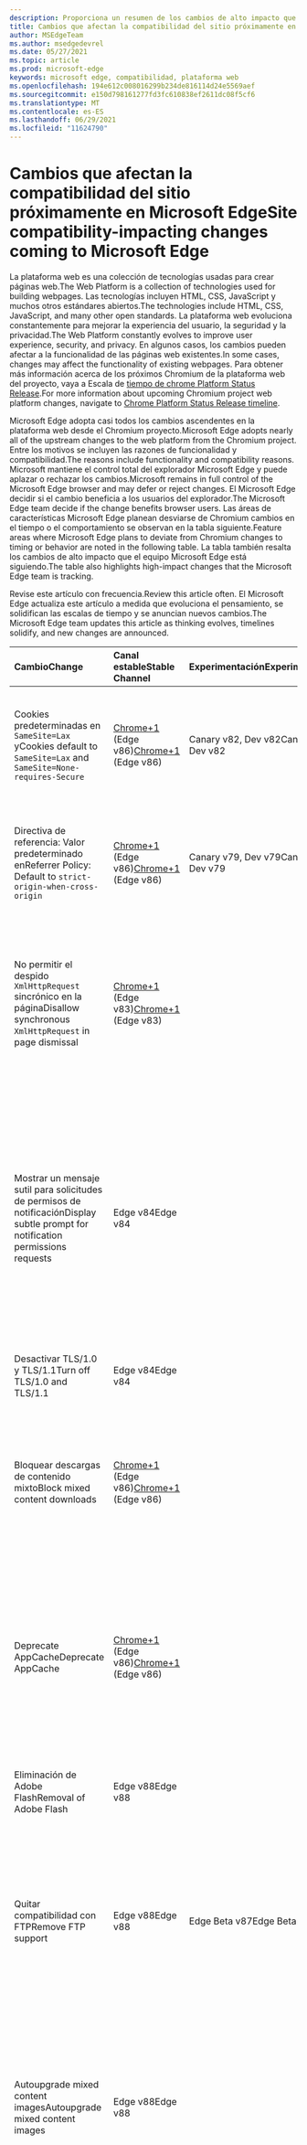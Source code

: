 ```yaml
---
description: Proporciona un resumen de los cambios de alto impacto que pueden afectar a la compatibilidad del sitio
title: Cambios que afectan la compatibilidad del sitio próximamente en Microsoft Edge
author: MSEdgeTeam
ms.author: msedgedevrel
ms.date: 05/27/2021
ms.topic: article
ms.prod: microsoft-edge
keywords: microsoft edge, compatibilidad, plataforma web
ms.openlocfilehash: 194e612c008016299b234de816114d24e5569aef
ms.sourcegitcommit: e150d798161277fd3fc610838ef2611dc08f5cf6
ms.translationtype: MT
ms.contentlocale: es-ES
ms.lasthandoff: 06/29/2021
ms.locfileid: "11624790"
---
```

# <a name="site-compatibility-impacting-changes-coming-to-microsoft-edge"></a><span data-ttu-id="be965-104">Cambios que afectan la compatibilidad del sitio próximamente en Microsoft Edge</span><span class="sxs-lookup"><span data-stu-id="be965-104">Site compatibility-impacting changes coming to Microsoft Edge</span></span>  

<span data-ttu-id="be965-105">La plataforma web es una colección de tecnologías usadas para crear páginas web.</span><span class="sxs-lookup"><span data-stu-id="be965-105">The Web Platform is a collection of technologies used for building webpages.</span></span>  <span data-ttu-id="be965-106">Las tecnologías incluyen HTML, CSS, JavaScript y muchos otros estándares abiertos.</span><span class="sxs-lookup"><span data-stu-id="be965-106">The technologies include HTML, CSS, JavaScript, and many other open standards.</span></span>  <span data-ttu-id="be965-107">La plataforma web evoluciona constantemente para mejorar la experiencia del usuario, la seguridad y la privacidad.</span><span class="sxs-lookup"><span data-stu-id="be965-107">The Web Platform constantly evolves to improve user experience, security, and privacy.</span></span>  <span data-ttu-id="be965-108">En algunos casos, los cambios pueden afectar a la funcionalidad de las páginas web existentes.</span><span class="sxs-lookup"><span data-stu-id="be965-108">In some cases, changes may affect the functionality of existing webpages.</span></span>  <span data-ttu-id="be965-109">Para obtener más información acerca de los próximos Chromium de la plataforma web del proyecto, vaya a Escala de [tiempo de chrome Platform Status Release][ChromestatusFeaturesSchedule].</span><span class="sxs-lookup"><span data-stu-id="be965-109">For more information about upcoming Chromium project web platform changes, navigate to [Chrome Platform Status Release timeline][ChromestatusFeaturesSchedule].</span></span>  

<span data-ttu-id="be965-110">Microsoft Edge adopta casi todos los cambios ascendentes en la plataforma web desde el Chromium proyecto.</span><span class="sxs-lookup"><span data-stu-id="be965-110">Microsoft Edge adopts nearly all of the upstream changes to the web platform from the Chromium project.</span></span>  <span data-ttu-id="be965-111">Entre los motivos se incluyen las razones de funcionalidad y compatibilidad.</span><span class="sxs-lookup"><span data-stu-id="be965-111">The reasons include functionality and compatibility reasons.</span></span>  <span data-ttu-id="be965-112">Microsoft mantiene el control total del explorador Microsoft Edge y puede aplazar o rechazar los cambios.</span><span class="sxs-lookup"><span data-stu-id="be965-112">Microsoft remains in full control of the Microsoft Edge browser and may defer or reject changes.</span></span>  <span data-ttu-id="be965-113">El Microsoft Edge decidir si el cambio beneficia a los usuarios del explorador.</span><span class="sxs-lookup"><span data-stu-id="be965-113">The Microsoft Edge team decide if the change benefits browser users.</span></span>  <span data-ttu-id="be965-114">Las áreas de características Microsoft Edge planean desviarse de Chromium cambios en el tiempo o el comportamiento se observan en la tabla siguiente.</span><span class="sxs-lookup"><span data-stu-id="be965-114">Feature areas where Microsoft Edge plans to deviate from Chromium changes to timing or behavior are noted in the following table.</span></span>  <span data-ttu-id="be965-115">La tabla también resalta los cambios de alto impacto que el equipo Microsoft Edge está siguiendo.</span><span class="sxs-lookup"><span data-stu-id="be965-115">The table also highlights high-impact changes that the Microsoft Edge team is tracking.</span></span>  

<span data-ttu-id="be965-116">Revise este artículo con frecuencia.</span><span class="sxs-lookup"><span data-stu-id="be965-116">Review this article often.</span></span>  <span data-ttu-id="be965-117">El Microsoft Edge actualiza este artículo a medida que evoluciona el pensamiento, se solidifican las escalas de tiempo y se anuncian nuevos cambios.</span><span class="sxs-lookup"><span data-stu-id="be965-117">The Microsoft Edge team updates this article as thinking evolves, timelines solidify, and new changes are announced.</span></span>  

| <span data-ttu-id="be965-118">Cambio</span><span class="sxs-lookup"><span data-stu-id="be965-118">Change</span></span> | <span data-ttu-id="be965-119">Canal estable</span><span class="sxs-lookup"><span data-stu-id="be965-119">Stable Channel</span></span> | <span data-ttu-id="be965-120">Experimentación</span><span class="sxs-lookup"><span data-stu-id="be965-120">Experimentation</span></span> | <span data-ttu-id="be965-121">Información adicional</span><span class="sxs-lookup"><span data-stu-id="be965-121">Additional information</span></span> |  
|:--- |:--- |:--- |:--- |
| <span data-ttu-id="be965-122">Cookies predeterminadas en `SameSite=Lax` y</span><span class="sxs-lookup"><span data-stu-id="be965-122">Cookies default to `SameSite=Lax` and</span></span> `SameSite=None-requires-Secure` | <span data-ttu-id="be965-123">[Chrome+1](#release-comments) \(Edge v86\)</span><span class="sxs-lookup"><span data-stu-id="be965-123">[Chrome+1](#release-comments) \(Edge v86\)</span></span>  | <span data-ttu-id="be965-124">Canary v82, Dev v82</span><span class="sxs-lookup"><span data-stu-id="be965-124">Canary v82, Dev v82</span></span> | <span data-ttu-id="be965-125">Este cambio se está produciendo en el Chromium proyecto, en el que Microsoft Edge se basa.</span><span class="sxs-lookup"><span data-stu-id="be965-125">This change is happening in the Chromium project, on which Microsoft Edge is based.</span></span>  <span data-ttu-id="be965-126">Para obtener más información, incluida la escala de tiempo planeada por Google para este cambio, vaya a la [entrada Estado de la plataforma Chrome][ChromestatusFeature5088147346030592].</span><span class="sxs-lookup"><span data-stu-id="be965-126">For more information, including the planned timeline by Google for this change, navigate to the [Chrome Platform Status entry][ChromestatusFeature5088147346030592].</span></span>  |  
| <span data-ttu-id="be965-127">Directiva de referencia: Valor predeterminado en</span><span class="sxs-lookup"><span data-stu-id="be965-127">Referrer Policy: Default to</span></span> `strict-origin-when-cross-origin` | <span data-ttu-id="be965-128">[Chrome+1](#release-comments) \(Edge v86\)</span><span class="sxs-lookup"><span data-stu-id="be965-128">[Chrome+1](#release-comments) \(Edge v86\)</span></span>  | <span data-ttu-id="be965-129">Canary v79, Dev v79</span><span class="sxs-lookup"><span data-stu-id="be965-129">Canary v79, Dev v79</span></span> | <span data-ttu-id="be965-130">Este cambio se está produciendo en el Chromium proyecto, en el que Microsoft Edge se basa.</span><span class="sxs-lookup"><span data-stu-id="be965-130">This change is happening in the Chromium project, on which Microsoft Edge is based.</span></span>  <span data-ttu-id="be965-131">Para obtener más información, incluida la escala de tiempo planeada por Google para este cambio, vaya a la [entrada Estado de la plataforma Chrome][ChromestatusFeature6251880185331712].</span><span class="sxs-lookup"><span data-stu-id="be965-131">For more information, including the planned timeline by Google for this change, navigate to the [Chrome Platform Status entry][ChromestatusFeature6251880185331712].</span></span>  |  
| <span data-ttu-id="be965-132">No permitir el despido `XmlHttpRequest` sincrónico en la página</span><span class="sxs-lookup"><span data-stu-id="be965-132">Disallow synchronous `XmlHttpRequest` in page dismissal</span></span> | <span data-ttu-id="be965-133">[Chrome+1](#release-comments) \(Edge v83\)</span><span class="sxs-lookup"><span data-stu-id="be965-133">[Chrome+1](#release-comments) \(Edge v83\)</span></span> |  | <span data-ttu-id="be965-134">Este cambio se está produciendo en el Chromium proyecto, en el que Microsoft Edge se basa.</span><span class="sxs-lookup"><span data-stu-id="be965-134">This change is happening in the Chromium project, on which Microsoft Edge is based.</span></span>  <span data-ttu-id="be965-135">Al coincidir con Chrome, Microsoft Edge ofrece una directiva de grupo para desactivar este cambio hasta edge v88.</span><span class="sxs-lookup"><span data-stu-id="be965-135">Matching Chrome, Microsoft Edge offers a Group Policy to turn off this change until Edge v88.</span></span>  <span data-ttu-id="be965-136">Para obtener más información, incluida la escala de tiempo planeada por Google para este cambio, vaya a la [entrada Estado de la plataforma Chrome][ChromestatusFeature4664843055398912].</span><span class="sxs-lookup"><span data-stu-id="be965-136">For more information, including the planned timeline by Google for this change, navigate to the [Chrome Platform Status entry][ChromestatusFeature4664843055398912].</span></span>  |  
| <span data-ttu-id="be965-137">Mostrar un mensaje sutil para solicitudes de permisos de notificación</span><span class="sxs-lookup"><span data-stu-id="be965-137">Display subtle prompt for notification permissions requests</span></span> | <span data-ttu-id="be965-138">Edge v84</span><span class="sxs-lookup"><span data-stu-id="be965-138">Edge v84</span></span> |  | <span data-ttu-id="be965-139">Las solicitudes de notificación silenciosas muestran un icono de solicitud sutil en la barra de direcciones para los permisos de notificación del sitio solicitados mediante la API or, reemplazando la interfaz de usuario de aviso de control de control de permisos completo o `Notifications` `Push` estándar.</span><span class="sxs-lookup"><span data-stu-id="be965-139">Quiet notification requests display a subtle request icon in the address bar for site notification permissions requested using the `Notifications` or `Push` API, replacing the full or standard permission flyout prompt UI.</span></span>  <span data-ttu-id="be965-140">Esta característica está habilitada actualmente para todos los usuarios.</span><span class="sxs-lookup"><span data-stu-id="be965-140">This feature is currently enabled for all users.</span></span>  <span data-ttu-id="be965-141">Para desactivar las solicitudes de notificación silenciosas, vaya a `edge://settings/content/notifications` .</span><span class="sxs-lookup"><span data-stu-id="be965-141">To opt out of quiet notification requests, navigate to `edge://settings/content/notifications`.</span></span>  <span data-ttu-id="be965-142">En el futuro, el Microsoft Edge puede explorar la posibilidad de volver a habilitar el mensaje de notificación de control total en algunos escenarios.</span><span class="sxs-lookup"><span data-stu-id="be965-142">In the future, the Microsoft Edge team may explore re-enabling the full flyout notification prompt in some scenarios.</span></span>  |  
| <span data-ttu-id="be965-143">Desactivar TLS/1.0 y TLS/1.1</span><span class="sxs-lookup"><span data-stu-id="be965-143">Turn off TLS/1.0 and TLS/1.1</span></span> | <span data-ttu-id="be965-144">Edge v84</span><span class="sxs-lookup"><span data-stu-id="be965-144">Edge v84</span></span> |  |  |  
| <span data-ttu-id="be965-145">Bloquear descargas de contenido mixto</span><span class="sxs-lookup"><span data-stu-id="be965-145">Block mixed content downloads</span></span> | <span data-ttu-id="be965-146">[Chrome+1](#release-comments) \(Edge v86\)</span><span class="sxs-lookup"><span data-stu-id="be965-146">[Chrome+1](#release-comments) \(Edge v86\)</span></span>  |  | <span data-ttu-id="be965-147">Este cambio se está produciendo en el Chromium proyecto, en el que Microsoft Edge se basa.</span><span class="sxs-lookup"><span data-stu-id="be965-147">This change is happening in the Chromium project, on which Microsoft Edge is based.</span></span>  <span data-ttu-id="be965-148">Para obtener más información, incluida la escala de tiempo planeada por Google para este cambio, vaya a la entrada del [blog de seguridad de Google][GoogleBlogSecurity20200206].</span><span class="sxs-lookup"><span data-stu-id="be965-148">For more information, including the planned timeline by Google for this change, navigate to the [Google security blog entry][GoogleBlogSecurity20200206].</span></span>  <span data-ttu-id="be965-149">La programación de lanzamiento de Microsoft en tipos de archivo para advertir o bloquear está planeada para una versión después de Chrome.</span><span class="sxs-lookup"><span data-stu-id="be965-149">The Microsoft rollout schedule on file types to warn or block is planned for one release after Chrome.</span></span>  |  
| <span data-ttu-id="be965-150">Deprecate AppCache</span><span class="sxs-lookup"><span data-stu-id="be965-150">Deprecate AppCache</span></span> | <span data-ttu-id="be965-151">[Chrome+1](#release-comments) \(Edge v86\)</span><span class="sxs-lookup"><span data-stu-id="be965-151">[Chrome+1](#release-comments) \(Edge v86\)</span></span>  |  | <span data-ttu-id="be965-152">Este cambio se está produciendo en el Chromium proyecto, en el que Microsoft Edge se basa.</span><span class="sxs-lookup"><span data-stu-id="be965-152">This change is happening in the Chromium project, on which Microsoft Edge is based.</span></span>  <span data-ttu-id="be965-153">Para obtener más información, vaya a la [documentación de WebDev][WebDevAppCacheRemoval].</span><span class="sxs-lookup"><span data-stu-id="be965-153">For more information, navigate to the [WebDev documentation][WebDevAppCacheRemoval].</span></span>  <span data-ttu-id="be965-154">La programación de lanzamiento de Microsoft para la eliminación está planeada para una versión después de Chrome.</span><span class="sxs-lookup"><span data-stu-id="be965-154">The Microsoft rollout schedule for deprecation is planned for one release after Chrome.</span></span>  <span data-ttu-id="be965-155">Solicitar un token [OriginTrial][ChromeDevelopersOrigintrialsAppCacheOriginTrial] de AppCache permite a los sitios seguir usando la API en desuso hasta edge v90.</span><span class="sxs-lookup"><span data-stu-id="be965-155">Requesting an [AppCache OriginTrial Token][ChromeDevelopersOrigintrialsAppCacheOriginTrial] allows sites to continue to use the deprecated API until Edge v90.</span></span>  |  
| <span data-ttu-id="be965-156">Eliminación de Adobe Flash</span><span class="sxs-lookup"><span data-stu-id="be965-156">Removal of Adobe Flash</span></span> | <span data-ttu-id="be965-157">Edge v88</span><span class="sxs-lookup"><span data-stu-id="be965-157">Edge v88</span></span>  |  | <span data-ttu-id="be965-158">Este cambio se está produciendo en el Chromium proyecto, en el que Microsoft Edge se basa.</span><span class="sxs-lookup"><span data-stu-id="be965-158">This change is happening in the Chromium project, on which Microsoft Edge is based.</span></span>  <span data-ttu-id="be965-159">Para obtener más información, vaya a [Adobe Flash Chromium Roadmap][ChromiumFlashRoadmapSupportRemoved].</span><span class="sxs-lookup"><span data-stu-id="be965-159">For more information, navigate to the [Adobe Flash Chromium Roadmap][ChromiumFlashRoadmapSupportRemoved].</span></span>  | 
| <span data-ttu-id="be965-160">Quitar compatibilidad con FTP</span><span class="sxs-lookup"><span data-stu-id="be965-160">Remove FTP support</span></span> | <span data-ttu-id="be965-161">Edge v88</span><span class="sxs-lookup"><span data-stu-id="be965-161">Edge v88</span></span>  | <span data-ttu-id="be965-162">Edge Beta v87</span><span class="sxs-lookup"><span data-stu-id="be965-162">Edge Beta v87</span></span> | <span data-ttu-id="be965-163">En Edge v88, la compatibilidad con FTP se quita por completo.</span><span class="sxs-lookup"><span data-stu-id="be965-163">In Edge v88, FTP support is removed entirely.</span></span>  <span data-ttu-id="be965-164">Este cambio se está produciendo en el Chromium proyecto, en el que Microsoft Edge se basa.</span><span class="sxs-lookup"><span data-stu-id="be965-164">This change is happening in the Chromium project, on which Microsoft Edge is based.</span></span>  <span data-ttu-id="be965-165">Para obtener más información, vaya a [la Entrada de estado de la plataforma Chrome][ChromestatusFeature6246151319715840].</span><span class="sxs-lookup"><span data-stu-id="be965-165">For more information, navigate to the [Chrome Platform Status Entry][ChromestatusFeature6246151319715840].</span></span>  <span data-ttu-id="be965-166">Las empresas que tienen sitios que aún requieren compatibilidad con FTP pueden seguir usando FTP configurando el sitio para que use [el modo IE][DeployedgeEdgeIeMode].</span><span class="sxs-lookup"><span data-stu-id="be965-166">Enterprises that have sites that still require FTP support can continue to use FTP by configuring the site to use [IE mode][DeployedgeEdgeIeMode].</span></span>  | 
| <span data-ttu-id="be965-167">Autoupgrade mixed content images</span><span class="sxs-lookup"><span data-stu-id="be965-167">Autoupgrade mixed content images</span></span> | <span data-ttu-id="be965-168">Edge v88</span><span class="sxs-lookup"><span data-stu-id="be965-168">Edge v88</span></span>  |  | <span data-ttu-id="be965-169">Las referencias a imágenes no seguras \(HTTP\) se actualizan automáticamente a HTTPS; si la imagen no está disponible a través de HTTPS, se produce un error en la descarga de la imagen.</span><span class="sxs-lookup"><span data-stu-id="be965-169">Non-secure \(HTTP\) references to images are automatically upgraded to HTTPS; if the image is not available over HTTPS, the image download fails.</span></span> <span data-ttu-id="be965-170">Hay [disponible una directiva][DeployedgeMicrosoftEdgePoliciesInsecurecontentallowedforurls] de grupo para controlar esta característica.</span><span class="sxs-lookup"><span data-stu-id="be965-170">A [Group Policy][DeployedgeMicrosoftEdgePoliciesInsecurecontentallowedforurls] is available to control this feature.</span></span> <span data-ttu-id="be965-171">Este cambio se está produciendo en el Chromium proyecto, en el que Microsoft Edge se basa.</span><span class="sxs-lookup"><span data-stu-id="be965-171">This change is happening in the Chromium project, on which Microsoft Edge is based.</span></span> <span data-ttu-id="be965-172">Para obtener más información, vaya a la [entrada Estado de la plataforma Chrome][ChromestatusFeature4926989725073408].</span><span class="sxs-lookup"><span data-stu-id="be965-172">For more information, navigate to the [Chrome Platform Status entry][ChromestatusFeature4926989725073408].</span></span>  | 
| <span data-ttu-id="be965-173">Autenticación HTTP no permitido cuando se bloquean cookies de terceros</span><span class="sxs-lookup"><span data-stu-id="be965-173">HTTP authentication disallowed when third-party cookies are blocked</span></span>  | <span data-ttu-id="be965-174">Edge v87</span><span class="sxs-lookup"><span data-stu-id="be965-174">Edge v87</span></span>  |  | <span data-ttu-id="be965-175">A partir de Edge v87, cuando las cookies se bloquean para solicitudes de terceros, el uso de la directiva [BlockThirdPartyCookies][DeployedgeMicrosoftEdgePoliciesBlockthirdpartycookies] o la alternancia de , la autenticación HTTP también no `edge://settings` está permitido.</span><span class="sxs-lookup"><span data-stu-id="be965-175">Starting with Edge v87, when cookies are blocked for third-party requests, using either the [BlockThirdPartyCookies][DeployedgeMicrosoftEdgePoliciesBlockthirdpartycookies] policy or the toggle in `edge://settings`, HTTP authentication is also disallowed.</span></span> <span data-ttu-id="be965-176">Este cambio puede afectar Enterprise de la lista de sitios del modo de acceso para el modo [Internet Explorer][DeployedgeEdgeIeModePoliciesConfigureUsingUseEnterpriseModeIeWebsiteListPolicy] si el extremo que hospeda la lista requiere el uso de la autenticación HTTP.</span><span class="sxs-lookup"><span data-stu-id="be965-176">This change may impact Enterprise Mode [Site List downloads for Internet Explorer mode][DeployedgeEdgeIeModePoliciesConfigureUsingUseEnterpriseModeIeWebsiteListPolicy] if the endpoint hosting the list requires the use of HTTP authentication.</span></span>  <span data-ttu-id="be965-177">Para permitir el uso de cookies y autenticación HTTP para descargas de listas de sitios de modo Enterprise, agregue un patrón de dirección URL correspondiente a la directiva [CookiesAllowedForURLs.][DeployedgeMicrosoftEdgePoliciesCookiesallowedforurls]</span><span class="sxs-lookup"><span data-stu-id="be965-177">To allow the use of both cookies and HTTP authentication for Enterprise Mode Site List downloads, add a matching URL pattern to the [CookiesAllowedForURLs][DeployedgeMicrosoftEdgePoliciesCookiesallowedforurls] policy.</span></span>  |
| <span data-ttu-id="be965-178">Eliminación de 3DES en TLS</span><span class="sxs-lookup"><span data-stu-id="be965-178">Removal of 3DES in TLS</span></span>  | <span data-ttu-id="be965-179">Edge v93</span><span class="sxs-lookup"><span data-stu-id="be965-179">Edge v93</span></span>  |  | <span data-ttu-id="be965-180">A partir de Edge v93, se quitará la compatibilidad TLS_RSA_WITH_3DES_EDE_CBC_SHA conjunto de cifrado.</span><span class="sxs-lookup"><span data-stu-id="be965-180">Starting with Edge v93, support for the TLS_RSA_WITH_3DES_EDE_CBC_SHA cipher suite will be removed.</span></span> <span data-ttu-id="be965-181">Este cambio se está produciendo en el Chromium proyecto, en el que Microsoft Edge se basa.</span><span class="sxs-lookup"><span data-stu-id="be965-181">This change is happening in the Chromium project, on which Microsoft Edge is based.</span></span> <span data-ttu-id="be965-182">Para obtener más información, vaya a la [entrada Estado de la plataforma Chrome][ChromestatusFeature6678134168485888].</span><span class="sxs-lookup"><span data-stu-id="be965-182">For more information, navigate to the [Chrome Platform Status entry][ChromestatusFeature6678134168485888].</span></span> <span data-ttu-id="be965-183">Además, en Edge v93, una directiva de compatibilidad estará disponible para admitir escenarios que necesitan conservar la compatibilidad con servidores obsoletos.</span><span class="sxs-lookup"><span data-stu-id="be965-183">Additionally, in Edge v93, a compatibility policy will be available to support scenarios that need to retain compatibility with outdated servers.</span></span> <span data-ttu-id="be965-184">Esta directiva de compatibilidad se volverá obsoleta y dejará de funcionar en Edge v95.</span><span class="sxs-lookup"><span data-stu-id="be965-184">This compatibility policy will become obsolete and stop working in Edge v95.</span></span> <span data-ttu-id="be965-185">Asegúrese de actualizar los servidores afectados antes de ese momento.</span><span class="sxs-lookup"><span data-stu-id="be965-185">Ensure that you update impacted servers before then.</span></span> |
| <span data-ttu-id="be965-186">Restringir las solicitudes de red privada para proteger contextos</span><span class="sxs-lookup"><span data-stu-id="be965-186">Restrict private network requests to secure contexts</span></span>  | <span data-ttu-id="be965-187">Edge v93</span><span class="sxs-lookup"><span data-stu-id="be965-187">Edge v93</span></span>  |  | <span data-ttu-id="be965-188">A partir de Edge v93, el acceso a recursos en redes locales (intranet) desde páginas en Internet requiere que esas páginas se entreguen a través de HTTPS.</span><span class="sxs-lookup"><span data-stu-id="be965-188">Starting with Edge v93, access to resources on local (intranet) networks from pages on the internet requires that those pages be delivered over HTTPS.</span></span> <span data-ttu-id="be965-189">Este cambio se está produciendo en el Chromium proyecto, en el que Microsoft Edge se basa.</span><span class="sxs-lookup"><span data-stu-id="be965-189">This change is happening in the Chromium project, on which Microsoft Edge is based.</span></span> <span data-ttu-id="be965-190">Para obtener más información, vaya a la [entrada Estado de la plataforma Chrome][ChromestatusFeature5436853517811712].</span><span class="sxs-lookup"><span data-stu-id="be965-190">For more information, navigate to the [Chrome Platform Status entry][ChromestatusFeature5436853517811712].</span></span> <span data-ttu-id="be965-191">Hay dos directivas de compatibilidad disponibles para admitir escenarios que necesitan conservar la compatibilidad con páginas no seguras: [InsecurePrivateNetworkRequestAllowed][DeployEdgeMicrosoftEdgePoliciesInsecurePrivateNetworkRequestAllowed] e [InsecurePrivateNetworkRequestAllowedForUrls][DeployEdgeMicrosoftEdgePoliciesInsecurePrivateNetworkRequestAllowedForUrls].</span><span class="sxs-lookup"><span data-stu-id="be965-191">Two compatibility policies are available to support scenarios that need to retain compatibility with non-secure pages: [InsecurePrivateNetworkRequestAllowed][DeployEdgeMicrosoftEdgePoliciesInsecurePrivateNetworkRequestAllowed] and [InsecurePrivateNetworkRequestAllowedForUrls][DeployEdgeMicrosoftEdgePoliciesInsecurePrivateNetworkRequestAllowedForUrls].</span></span> |

##### <a name="release-comments"></a><span data-ttu-id="be965-192">Comentarios de publicación</span><span class="sxs-lookup"><span data-stu-id="be965-192">Release comments</span></span>  

:::row:::
   :::column span="1":::
      <span data-ttu-id="be965-193">Chrome+1</span><span class="sxs-lookup"><span data-stu-id="be965-193">Chrome+1</span></span>  
   :::column-end:::
   :::column span="2":::
      <span data-ttu-id="be965-194">En función de los comentarios del usuario y del desarrollador, la característica indicada o el cambio incluye una versión después de Chrome.</span><span class="sxs-lookup"><span data-stu-id="be965-194">Based on user and developer feedback, the indicated feature or change ships one release after Chrome.</span></span>  
   :::column-end:::
:::row-end:::
:::row:::
   :::column span="1":::
      <span data-ttu-id="be965-195">Chrome o Chrome+1</span><span class="sxs-lookup"><span data-stu-id="be965-195">Chrome or Chrome+1</span></span>  
   :::column-end:::
   :::column span="2":::
      <span data-ttu-id="be965-196">En función de los comentarios del usuario y del desarrollador, la característica o cambio indicados se incluye al mismo tiempo o una versión después de Chrome.</span><span class="sxs-lookup"><span data-stu-id="be965-196">Based on user and developer feedback, the indicated feature or change ships at the same time or one release after Chrome.</span></span>  
   :::column-end:::
:::row-end:::

<!-- links -->  

[DeployedgeEdgeIeMode]: /deployedge/edge-ie-mode "Acerca del modo IE | Microsoft Docs"  
[DeployedgeEdgeIeModePoliciesConfigureUsingUseEnterpriseModeIeWebsiteListPolicy]: /deployedge/edge-ie-mode-policies#configure-using-the-use-the-enterprise-mode-ie-website-list-policy "Configure using the Use the Enterprise Mode IE website list policy - Configure IE mode policies | Microsoft Docs"  
[DeployedgeMicrosoftEdgePoliciesBlockthirdpartycookies]: /deployedge/microsoft-edge-policies#blockthirdpartycookies "BlockThirdPartyCookies - Microsoft Edge- Directivas | Microsoft Docs"  
[DeployedgeMicrosoftEdgePoliciesCookiesallowedforurls]: /deployedge/microsoft-edge-policies#cookiesallowedforurls "CookiesAllowedForUrls - Microsoft Edge- Directivas | Microsoft Docs"  
[DeployedgeMicrosoftEdgePoliciesInsecurecontentallowedforurls]:  /deployedge/microsoft-edge-policies#insecurecontentallowedforurls "InsecureContentAllowedForUrls - Microsoft Edge- Directivas | Microsoft Docs"  
[DeployedgeMicrosoftEdgePoliciesSslversionmin]: /deployedge/microsoft-edge-policies#sslversionmin "SSLVersionMin - Microsoft Edge- Directivas | Microsoft Docs"  
[DeployEdgeMicrosoftEdgePoliciesInsecurePrivateNetworkRequestAllowed]: /deployedge/microsoft-edge-policies#insecureprivatenetworkrequestsallowed "InsecurePrivateNetworkRequestsAllowed - Microsoft Edge- Policies | Microsoft Docs"
[DeployEdgeMicrosoftEdgePoliciesInsecurePrivateNetworkRequestAllowedForUrls]: /deployedge/microsoft-edge-policies#insecureprivatenetworkrequestsallowedforurls "InsecurePrivateNetworkRequestsAllowedForUrls - Microsoft Edge - Policies | Microsoft Docs"

[ChromestatusFeaturesSchedule]: https://www.chromestatus.com/features/schedule "Línea de tiempo de lanzamiento | Estado de la plataforma Chrome"  
[ChromestatusFeature4664843055398912]: https://chromestatus.com/feature/4664843055398912 "No permitir la sincronización XHR en el rechazo de página JavaScript | Estado de la plataforma Chrome"  
[ChromestatusFeature4926989725073408]: https://chromestatus.com/feature/4926989725073408 "Autoupgrade Image Mixed Content | Estado de la plataforma Chrome"  
[ChromestatusFeature5088147346030592]: https://chromestatus.com/feature/5088147346030592 "Las cookies son el valor predeterminado de SameSite=Lax | Estado de la plataforma Chrome"  
[ChromestatusFeature6246151319715840]: https://chromestatus.com/feature/6246151319715840 "Compatibilidad con FTP en desuso | Estado de la plataforma Chrome"  
[ChromestatusFeature6251880185331712]: https://chromestatus.com/feature/6251880185331712 "Directiva de referencia: valor predeterminado en strict-origin-when-cross-origin | Estado de la plataforma Chrome"  
[ChromestatusFeature6678134168485888]: https://chromestatus.com/feature/6678134168485888 "Quitar 3DES en tls | Estado de la plataforma Chrome"
[ChromestatusFeature5436853517811712]: https://chromestatus.com/feature/5436853517811712 "Restringir las solicitudes de red privada para subrecursos para proteger contextos | Estado de la plataforma Chrome"
[ChromiumFlashRoadmapSupportRemoved]: https://www.chromium.org/flash-roadmap#TOC-Flash-Support-Removed-from-Chromium-Target:-Chrome-88---Jan-2021- "Compatibilidad con Flash eliminada de Chromium (destino: Chrome 88+ - ene 2021) - Mapa de ruta de Flash | Chromium Proyectos"  

[ChromeDevelopersOrigintrialsAppCacheOriginTrial]: https://developers.chrome.com/origintrials/#/view_trial/1776670052997660673 "AppCache OriginTrial token | Desarrolladores de Chrome"  

[GoogleBlogSecurity20200206]: https://security.googleblog.com/2020/02/protecting-users-from-insecure_6.html "Proteger a los usuarios de descargas inseguras en Google Chrome: blog de seguridad de Google Online" 

[WebDevAppCacheRemoval]: https://web.dev/appcache-removal "Preparación para la eliminación de AppCache | web.dev"  

<!--todo:  cleanup links  -->  
